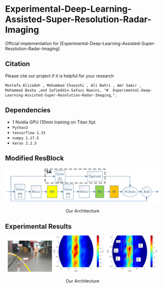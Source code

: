 # Experimental-Deep-Learning-Assisted-Super-Resolution-Radar-Imaging

Official implementation for [Experimental-Deep-Learning-Assisted-Super-Resolution-Radar-Imaging]

## Citation
Please cite our project if it is helpful for your research
```
Mostafa Alizadeh , Mohammad Chavoshi , Ali Bahri , Amr Samir , Mohammad Basha ,and Safieddin-Safavi Naeini, "#  Experimental-Deep-Learning-Assisted-Super-Resolution-Radar-Imaging,".

```
## Dependencies
- 1 Nvidia GPU (10min training on Titan Xp)
- ``Python3``
- ``tensorflow 1.15``
- ``numpy 1.17.5``
- ``keras 2.2.5``

## Modified ResBlock
<p align="center">
    <img src="https://github.com/AliBahri94/Experimental-Deep-Learning-Assisted-Super-Resolution-Radar-Imaging/blob/main/docs/Modified%20ResBlock.png">
</p> 
<p align="center">
    Our Architecture
</p>

## Experimental Results
<p align="center">
    <img src="https://github.com/AliBahri94/Experimental-Deep-Learning-Assisted-Super-Resolution-Radar-Imaging/blob/main/docs/Experimenral%20results.png">
</p> 
<p align="center">
    Our Architecture
</p>
